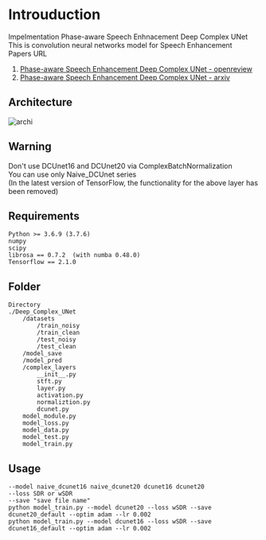 # Introuduction
Impelmentation Phase-aware Speech Enhnacement Deep Complex UNet  
This is convolution neural networks model for Speech Enhancement  
Papers URL  
1. [Phase-aware Speech Enhancement Deep Complex UNet - openreview](https://openreview.net/pdf?id=SkeRTsAcYm)  
2. [Phase-aware Speech Enhancement Deep Complex UNet - arxiv](https://arxiv.org/abs/1903.03107)  
## Architecture
![archi](./sample/sample.png)  
## Warning
Don't use DCUnet16 and DCUnet20 via ComplexBatchNormalization  
You can use only Naive_DCUnet series  
(In the latest version of TensorFlow, the functionality for the above layer has been removed)
## Requirements
```
Python >= 3.6.9 (3.7.6)  
numpy  
scipy  
librosa == 0.7.2  (with numba 0.48.0)  
Tensorflow == 2.1.0
```  
## Folder  
```
Directory
./Deep_Complex_UNet
    /datasets
        /train_noisy
        /train_clean
        /test_noisy
        /test_clean
    /model_save
    /model_pred
    /complex_layers
        __init__.py
        stft.py
        layer.py
        activation.py
        normaliztion.py
        dcunet.py
    model_module.py
    model_loss.py
    model_data.py
    model_test.py
    model_train.py
```
## Usage
```
--model naive_dcunet16 naive_dcunet20 dcunet16 dcunet20
--loss SDR or wSDR  
--save "save file name"  
python model_train.py --model dcunet20 --loss wSDR --save dcunet20_default --optim adam --lr 0.002
python model_train.py --model dcunet16 --loss wSDR --save dcunet16_default --optim adam --lr 0.002
```
